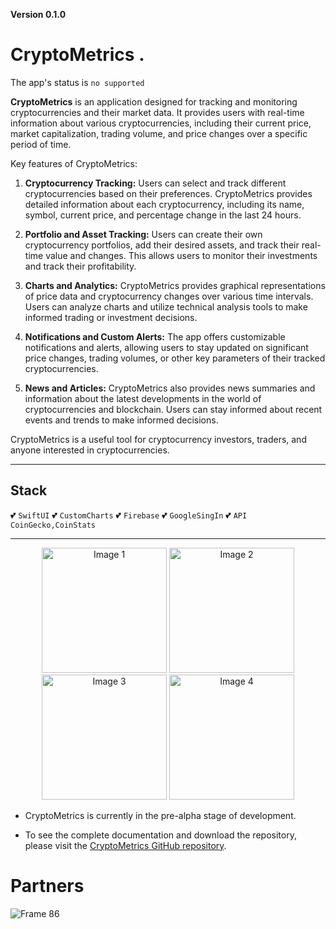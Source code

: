 **Version 0.1.0**

# CryptoMetrics .

The app's status is `no supported`

**CryptoMetrics** is an application designed for tracking and monitoring cryptocurrencies and their market data. It provides users with real-time information about various cryptocurrencies, including their current price, market capitalization, trading volume, and price changes over a specific period of time.

Key features of CryptoMetrics:

1. **Cryptocurrency Tracking:** Users can select and track different cryptocurrencies based on their preferences. CryptoMetrics provides detailed information about each cryptocurrency, including its name, symbol, current price, and percentage change in the last 24 hours.

2. **Portfolio and Asset Tracking:** Users can create their own cryptocurrency portfolios, add their desired assets, and track their real-time value and changes. This allows users to monitor their investments and track their profitability.

3. **Charts and Analytics:** CryptoMetrics provides graphical representations of price data and cryptocurrency changes over various time intervals. Users can analyze charts and utilize technical analysis tools to make informed trading or investment decisions.

4. **Notifications and Custom Alerts:** The app offers customizable notifications and alerts, allowing users to stay updated on significant price changes, trading volumes, or other key parameters of their tracked cryptocurrencies.

5. **News and Articles:** CryptoMetrics also provides news summaries and information about the latest developments in the world of cryptocurrencies and blockchain. Users can stay informed about recent events and trends to make informed decisions.

CryptoMetrics is a useful tool for cryptocurrency investors, traders, and anyone interested in cryptocurrencies.

---
## Stack
:two_hearts: `SwiftUI` :two_hearts: `CustomCharts` :two_hearts: `Firebase` :two_hearts: `GoogleSingIn` :two_hearts: `API CoinGecko,CoinStats`

---
<div align="center">
    <img src="https://github.com/PatchedDeveloper/CryptoMetricsSwiftUI/assets/103842703/be039ad2-4b7c-4c46-b41e-f090a7fbde0c" width="200" alt="Image 1" />
    <img src="https://github.com/PatchedDeveloper/CryptoMetricsSwiftUI/assets/103842703/d6ca585d-9afe-4633-b5cb-ae75bad44195" width="200" alt="Image 2" />
    <img src="https://github.com/PatchedDeveloper/CryptoMetricsSwiftUI/assets/103842703/03a6b07a-edfc-45a4-b97b-ac717ad3b6a3" width="200" alt="Image 3" />
    <img src="https://github.com/PatchedDeveloper/CryptoMetricsSwiftUI/assets/103842703/04f468e6-d5df-445b-9e0a-7eb0d36b3752" width="200" alt="Image 4" />
</div>



- CryptoMetrics is currently in the pre-alpha stage of development.

- To see the complete documentation and download the repository, please visit the [CryptoMetrics GitHub repository](https://github.com/PatchedDeveloper/CryptoMetrics).

# Partners
![Frame 86](https://github.com/PatchedDeveloper/CryptoMetricsSwiftUI/assets/103842703/1495280e-df5d-41b9-995b-658e248bfd41)



